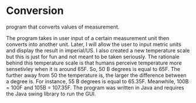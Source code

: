 # Conversion
program that converts values of measurement.

The program takes in user input of a certain measurement unit then converts into another unit. Later, I will allow the user to input metric units and display the result in imperial/US. I also created a new temperature scale but this is just for fun and not meant to be taken seriously. The rationale behind this temperature scale is that humans perceive temperature more sensetivley when it is around 65F. So, 50 B degrees is equal to 65F. The further away from 50 the temperature is, the larger the difference between a degree is. For instance, 55 B degrees is equal to 65.35F. Meanwhile, 100B = 100F and 105B = 107.35F.
The program was written in Java and requires the Java swing library to run the GUI.
